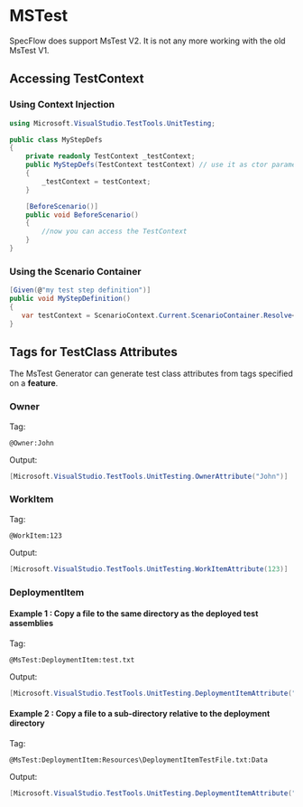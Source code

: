 # MSTest

SpecFlow does support MsTest V2. It is not any more working with the old MsTest V1.

## Accessing TestContext

### Using Context Injection

``` csharp
using Microsoft.VisualStudio.TestTools.UnitTesting;

public class MyStepDefs
{
    private readonly TestContext _testContext;
    public MyStepDefs(TestContext testContext) // use it as ctor parameter
    { 
        _testContext = testContext;
    }

    [BeforeScenario()]
    public void BeforeScenario()
    {
        //now you can access the TestContext
    } 
}
```

### Using the Scenario Container

``` csharp
[Given(@"my test step definition")]
public void MyStepDefinition()
{
   var testContext = ScenarioContext.Current.ScenarioContainer.Resolve<Microsoft.VisualStudio.TestTools.UnitTesting.TestContext>();
}
```

## Tags for TestClass Attributes

The MsTest Generator can generate test class attributes from tags specified on a **feature**.

### Owner

Tag:

``` gherkin
@Owner:John
```

Output:

``` csharp
[Microsoft.VisualStudio.TestTools.UnitTesting.OwnerAttribute("John")]
```

### WorkItem

Tag:

``` gherkin
@WorkItem:123
```

Output:

``` csharp
[Microsoft.VisualStudio.TestTools.UnitTesting.WorkItemAttribute(123)]
```

### DeploymentItem

#### Example 1 : Copy a file to the same directory as the deployed test assemblies

Tag:

``` gherkin
@MsTest:DeploymentItem:test.txt
```

Output:

``` csharp
[Microsoft.VisualStudio.TestTools.UnitTesting.DeploymentItemAttribute("test.txt")]
```

#### Example 2 : Copy a file to a sub-directory relative to the deployment directory

Tag:

``` gherkin
@MsTest:DeploymentItem:Resources\DeploymentItemTestFile.txt:Data
```

Output:

``` csharp
[Microsoft.VisualStudio.TestTools.UnitTesting.DeploymentItemAttribute("Resources\\DeploymentItemTestFile.txt", "Data")]
```

